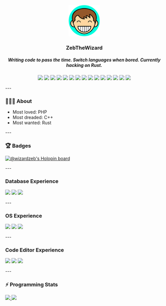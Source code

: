 <p align="center">
<img src="https://github.com/ZebTheWizard/ZebTheWizard/blob/main/zeb_avatar_transparent.png?raw=true" width="100" alt="profile" />
<h3 align="center"> ZebTheWizard</h3>
<h5 align="center"> Writing code to pass the time. Switch languages when bored. Currently hacking on Rust. </h5>
</p>

<p align="center">
  <img src="https://cdn.jsdelivr.net/gh/devicons/devicon/icons/laravel/laravel-plain.svg" width="50"/>
  <img src="https://cdn.jsdelivr.net/gh/devicons/devicon/icons/javascript/javascript-original.svg" width="50"/>
  <img src="https://cdn.jsdelivr.net/gh/devicons/devicon/icons/css3/css3-original.svg" width="50" />
  <img src="https://cdn.jsdelivr.net/gh/devicons/devicon/icons/jquery/jquery-original.svg" width="50"/>
  <img src="https://cdn.jsdelivr.net/gh/devicons/devicon/icons/vuejs/vuejs-original.svg" width="50"/> 
  <img src="https://cdn.jsdelivr.net/gh/devicons/devicon/icons/python/python-original.svg" width="50" />
  <img src="https://cdn.jsdelivr.net/gh/devicons/devicon/icons/java/java-original.svg" width="50" />
  <img src="https://cdn.jsdelivr.net/gh/devicons/devicon/icons/csharp/csharp-original.svg" width="50"/>
  <img src="https://cdn.jsdelivr.net/gh/devicons/devicon/icons/c/c-original.svg" width="50" />
  <img src="https://cdn.jsdelivr.net/gh/devicons/devicon/icons/bash/bash-original.svg" width="50"/>
  <img src="https://cdn.jsdelivr.net/gh/devicons/devicon/icons/cplusplus/cplusplus-original.svg" width="50" />
  <img src="https://cdn.jsdelivr.net/gh/devicons/devicon/icons/r/r-original.svg" width="50"/>
  <img src="https://cdn.jsdelivr.net/gh/devicons/devicon/icons/react/react-original.svg" width="50"/> 
  <img src="https://cdn.jsdelivr.net/gh/devicons/devicon/icons/rust/rust-plain.svg" width="50" />
  <img src="https://cdn.jsdelivr.net/gh/devicons/devicon/icons/ruby/ruby-original.svg" width="50"/>

</p>
<p>---</p>

### 👨🏻‍💻 About
* Most loved: PHP
* Most dreaded: C++
* Most wanted: Rust

<p>---</p>

### 🏆 Badges
[![@wizardzeb's Holopin board](https://holopin.io/api/user/board?user=wizardzeb)](https://holopin.io/@wizardzeb)

<p>---</p>

### Database Experience

<p align="left">
  <img src="https://cdn.jsdelivr.net/gh/devicons/devicon/icons/mysql/mysql-original.svg" width="50"/>
  <img src="https://cdn.jsdelivr.net/gh/devicons/devicon/icons/neo4j/neo4j-original.svg" width="50"/>
  <img src="https://cdn.jsdelivr.net/gh/devicons/devicon/icons/redis/redis-original.svg" width="50"/>
</p>

<p>---</p>

### OS Experience

<p align="left">
  <img src="https://cdn.jsdelivr.net/gh/devicons/devicon/icons/linux/linux-original.svg" width="50"/>
  <img src="https://cdn.jsdelivr.net/gh/devicons/devicon/icons/apple/apple-original.svg" width="50"/>
  <img src="https://cdn.jsdelivr.net/gh/devicons/devicon/icons/windows8/windows8-original.svg" width="50"/>
</p>

<p>---</p>

### Code Editor Experience

<p align="left">

  <img src="https://cdn.jsdelivr.net/gh/devicons/devicon/icons/vscode/vscode-original.svg" width="50"/>
  <img src="https://cdn.jsdelivr.net/gh/devicons/devicon/icons/jetbrains/jetbrains-original.svg" width="50"/>
  <img src="https://cdn.jsdelivr.net/gh/devicons/devicon/icons/vim/vim-original.svg" width="50" />
</p>

<p>---</p>


### ⚡️ Programming Stats
<p align="left" >

  <a href="https://github.com/zebthewizard/github-readme-stats"> 
    <img  src="https://github-readme-stats.vercel.app/api?username=zebthewizard&&show_icons=true&theme=radical"/>
    <img src="https://github-readme-stats.vercel.app/api/top-langs/?username=zebthewizard&langs_count=8&layout=compact&theme=radical" />
  </a>

</p>
